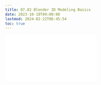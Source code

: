 ```yaml
---
title: 07.02 Blender 3D Modeling Basics
date: 2023-10-10T09:00:00
lastmod: 2024-02-22T06:45:54
toc: true
---
```


![Link to included file content](../../../../3d-modeling/blender/3d-modeling-basics-blender.md)
